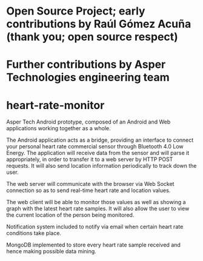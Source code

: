 # Open Source Project; early contributions by Raúl Gómez Acuña (thank you; open source respect)
# Further contributions by Asper Technologies engineering team 

# heart-rate-monitor
Asper Tech Android prototype, composed of an Android and Web applications working together as a whole.

The Android application acts as a bridge, providing an interface to connect your personal heart rate commercial sensor through Bluetooth 4.0 Low Energy. The application will receive data from the sensor and will parse it appropriately, in order to transfer it to a web server by HTTP POST requests. It will also send location information periodically to track down the user.

The web server will communicate with the browser via Web Socket connection so as to send real-time heart rate and location values.

The web client will be able to monitor those values as well as showing a graph with the latest heart rate samples. It will also allow the user to view the current location of the person being monitored.

Notification system included to notify via email when certain heart rate conditions take place.

MongoDB implemented to store every heart rate sample received and hence making possible data mining.

